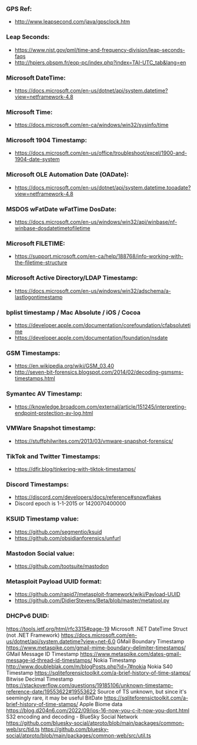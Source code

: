 ### GPS Ref:
- http://www.leapsecond.com/java/gpsclock.htm
### Leap Seconds:
- https://www.nist.gov/pml/time-and-frequency-division/leap-seconds-faqs
- http://hpiers.obspm.fr/eop-pc/index.php?index=TAI-UTC_tab&lang=en
### Microsoft DateTime:
- https://docs.microsoft.com/en-us/dotnet/api/system.datetime?view=netframework-4.8
### Microsoft Time:
- https://docs.microsoft.com/en-ca/windows/win32/sysinfo/time
### Microsoft 1904 Timestamp:
- https://docs.microsoft.com/en-us/office/troubleshoot/excel/1900-and-1904-date-system
### Microsoft OLE Automation Date (OADate):
- https://docs.microsoft.com/en-us/dotnet/api/system.datetime.tooadate?view=netframework-4.8
### MSDOS wFatDate wFatTime DosDate:
- https://docs.microsoft.com/en-us/windows/win32/api/winbase/nf-winbase-dosdatetimetofiletime
### Microsoft FILETIME:
- https://support.microsoft.com/en-ca/help/188768/info-working-with-the-filetime-structure
### Microsoft Active Directory/LDAP Timestamp:
- https://docs.microsoft.com/en-us/windows/win32/adschema/a-lastlogontimestamp
### bplist timestamp / Mac Absolute / iOS / Cocoa
- https://developer.apple.com/documentation/corefoundation/cfabsolutetime
- https://developer.apple.com/documentation/foundation/nsdate
### GSM Timestamps:
- https://en.wikipedia.org/wiki/GSM_03.40
- http://seven-bit-forensics.blogspot.com/2014/02/decoding-gsmsms-timestamps.html
### Symantec AV Timestamp:
- https://knowledge.broadcom.com/external/article/151245/interpreting-endpoint-protection-av-log.html
### VMWare Snapshot timestamp:
- https://stuffphilwrites.com/2013/03/vmware-snapshot-forensics/
### TikTok and Twitter Timestamps:
- https://dfir.blog/tinkering-with-tiktok-timestamps/
### Discord Timestamps:
- https://discord.com/developers/docs/reference#snowflakes
- Discord epoch is 1-1-2015 or 1420070400000
### KSUID Timestamp value:
- https://github.com/segmentio/ksuid
- https://github.com/obsidianforensics/unfurl
### Mastodon Social value:
- https://github.com/tootsuite/mastodon
### Metasploit Payload UUID format:
- https://github.com/rapid7/metasploit-framework/wiki/Payload-UUID
- https://github.com/DidierStevens/Beta/blob/master/metatool.py
### DHCPv6 DUID:
   https://tools.ietf.org/html/rfc3315#page-19
Microsoft .NET DateTime Struct (not .NET Framework)
    https://docs.microsoft.com/en-us/dotnet/api/system.datetime?view=net-6.0
GMail Boundary Timestamp
    https://www.metaspike.com/gmail-mime-boundary-delimiter-timestamps/
GMail Message ID Timestamp
    https://www.metaspike.com/dates-gmail-message-id-thread-id-timestamps/
Nokia Timestamp
    http://www.doubleblak.com/m/blogPosts.php?id=7#nokia
Nokia S40 Timestamp
    https://sqliteforensictoolkit.com/a-brief-history-of-time-stamps/
Bitwise Decimal Timestamp
    https://stackoverflow.com/questions/19185106/unknown-timestamp-reference-date/19553622#19553622
    Source of TS unknown, but since it's seemingly rare, it may be useful
BitDate
    https://sqliteforensictoolkit.com/a-brief-history-of-time-stamps/
Apple Biome data
    https://blog.d204n6.com/2022/09/ios-16-now-you-c-it-now-you-dont.html
S32 encoding and decoding - BlueSky Social Network
    https://github.com/bluesky-social/atproto/blob/main/packages/common-web/src/tid.ts
    https://github.com/bluesky-social/atproto/blob/main/packages/common-web/src/util.ts